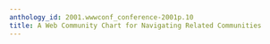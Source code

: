 ```yaml
---
anthology_id: 2001.wwwconf_conference-2001p.10
title: A Web Community Chart for Navigating Related Communities
---
```

